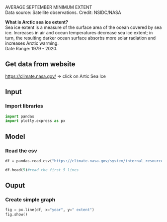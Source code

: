 AVERAGE SEPTEMBER MINIMUM EXTENT<br>
Data source: Satellite observations. Credit: NSIDC/NASA

**What is Arctic sea ice extent?**<br>
Sea ice extent is a measure of the surface area of the ocean covered by sea ice. Increases in air and ocean temperatures decrease sea ice extent; in turn, the resulting darker ocean surface absorbs more solar radiation and increases Arctic warming.<br>
Date Range: 1979 - 2020.

## Get data from website
https://climate.nasa.gov/ => click on Artic Sea Ice

## Input

### Import libraries


```python
import pandas
import plotly.express as px
```

## Model

### Read the csv


```python
df = pandas.read_csv("https://climate.nasa.gov/system/internal_resources/details/original/2264_N_09_extent_v3.0.csv")

df.head(5)#read the first 5 lines
```

## Ouput

### Create simple graph


```python
fig = px.line(df, x="year", y=" extent")
fig.show()
```
